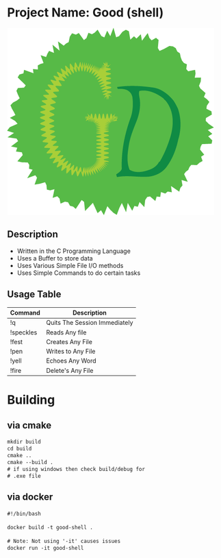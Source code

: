 # Project Name: Good (shell)

![Good Shell Project Logo](./Assets/GoodLogo.png)

## Description

- Written in the C Programming Language
- Uses a Buffer to store data
- Uses Various Simple File I/O methods
- Uses Simple Commands to do certain tasks

## Usage Table

| Command | Description |
| --- | --- |
| !q | Quits The Session Immediately |
| !speckles | Reads Any file |
| !fest | Creates Any File |
| !pen | Writes to Any File |
| !yell | Echoes Any Word |
| !fire | Delete&apos;s Any File |


# Building

## via cmake
```shell
mkdir build
cd build
cmake ..
cmake --build .
# if using windows then check build/debug for
# .exe file
```

## via docker
```shell
#!/bin/bash

docker build -t good-shell .

# Note: Not using '-it' causes issues 
docker run -it good-shell
```
